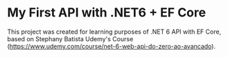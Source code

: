 # My First API with .NET6 + EF Core
 This project was created for learning purposes of .NET 6 API with EF Core, based on Stephany Batista Udemy's Course (https://www.udemy.com/course/net-6-web-api-do-zero-ao-avancado).
